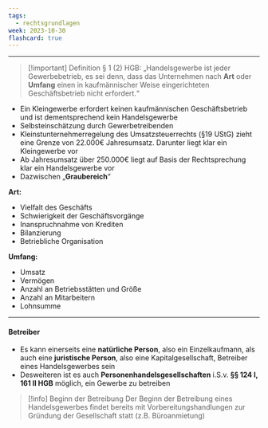 ```yaml
---
tags:
  - rechtsgrundlagen
week: 2023-10-30
flashcard: true
---
```

***

> [!important] Definition
> § 1 (2) HGB: „Handelsgewerbe ist jeder Gewerbebetrieb, es sei denn, dass das Unternehmen nach **Art** oder **Umfang** einen in kaufmännischer Weise eingerichteten Geschäftsbetrieb nicht erfordert.“

- Ein Kleingewerbe erfordert keinen kaufmännischen Geschäftsbetrieb und ist dementsprechend kein Handelsgewerbe
- Selbsteinschätzung durch Gewerbetreibenden
- Kleinstunternehmerregelung des Umsatzsteuerrechts (§19 UStG) zieht eine Grenze von $22.000 €$ Jahresumsatz. Darunter liegt klar ein Kleingewerbe vor
- Ab Jahresumsatz über $250.000 €$ liegt auf Basis der Rechtsprechung klar ein Handelsgewerbe vor
- Dazwischen „**Graubereich**“

**Art:**
- Vielfalt des Geschäfts
- Schwierigkeit der Geschäftsvorgänge
- Inanspruchnahme von Krediten
- Bilanzierung
- Betriebliche Organisation

**Umfang:**
- Umsatz
- Vermögen
- Anzahl an Betriebsstätten und Größe
- Anzahl an Mitarbeitern
- Lohnsumme

***
#### Betreiber

- Es kann einerseits eine **natürliche Person**, also ein Einzelkaufmann, als auch eine **juristische Person**, also eine Kapitalgesellschaft, Betreiber eines Handelsgewerbes sein
- Desweiteren ist es auch **Personenhandelsgesellschaften** i.S.v. **§§ 124 I, 161 II HGB** möglich, ein Gewerbe zu betreiben

> [!info] Beginn der Betreibung 
> Der Beginn der Betreibung eines Handelsgewerbes findet bereits mit Vorbereitungshandlungen zur Gründung der Gesellschaft statt (z.B. Büroanmietung)

